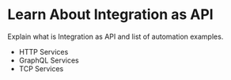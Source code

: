 # Learn About Integration as API

Explain what is Integration as API and list of automation examples.


* HTTP Services
* GraphQL Services
* TCP Services